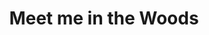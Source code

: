 ---
layout: product
product_id: 1419065327678
id: 1419065327678
title: Meet me in the Woods
body_html: >-
  <p>Taken in the woods of North Vancouver in 2017.</p>

  <p>This print is influenced heavily by the album Strange Trails by Lord Huron. Most of the hikes we went on around BC were fueled by blasting that album on the drive up.</p>

  <p> </p>
vendor: Connell McCarthy
product_type: Posters, Prints, & Visual Artwork
created_at: 2018-08-22T19:48:26-04:00
handle: meet-me-in-the-woods
updated_at: 2022-11-23T20:00:01-05:00
published_at: 2018-08-22T19:38:24-04:00
template_suffix: ""
status: active
published_scope: global
tags: Batch 01, forest, Print, summer, Trees
admin_graphql_api_id: gid://shopify/Product/1419065327678
variants:
  - product_id: 1419065327678
    id: 39577045139518
    title: 8x10” / Full Colour
    price: "35.00"
    sku: CM-PP-B1-07-XXS-FC
    position: 1
    inventory_policy: continue
    compare_at_price: null
    fulfillment_service: manual
    inventory_management: shopify
    option1: 8x10”
    option2: Full Colour
    option3: null
    created_at: 2021-09-01T11:47:34-04:00
    updated_at: 2022-02-07T15:47:55-05:00
    taxable: true
    barcode: ""
    grams: 208
    image_id: 6198845079614
    weight: 0.208
    weight_unit: kg
    inventory_item_id: 41671485784126
    inventory_quantity: 100
    old_inventory_quantity: 100
    requires_shipping: true
    admin_graphql_api_id: gid://shopify/ProductVariant/39577045139518
  - product_id: 1419065327678
    id: 39577045172286
    title: 8x10” / Black & White
    price: "35.00"
    sku: CM-PP-B1-07-XXS-BW
    position: 2
    inventory_policy: continue
    compare_at_price: null
    fulfillment_service: manual
    inventory_management: shopify
    option1: 8x10”
    option2: Black & White
    option3: null
    created_at: 2021-09-01T11:47:34-04:00
    updated_at: 2022-02-07T15:47:55-05:00
    taxable: true
    barcode: ""
    grams: 208
    image_id: 6198845046846
    weight: 0.208
    weight_unit: kg
    inventory_item_id: 41671485816894
    inventory_quantity: 100
    old_inventory_quantity: 100
    requires_shipping: true
    admin_graphql_api_id: gid://shopify/ProductVariant/39577045172286
  - product_id: 1419065327678
    id: 39577045205054
    title: 8.5x11” / Full Colour
    price: "35.00"
    sku: CM-PP-B1-07-XS-FC
    position: 3
    inventory_policy: continue
    compare_at_price: null
    fulfillment_service: manual
    inventory_management: shopify
    option1: 8.5x11”
    option2: Full Colour
    option3: null
    created_at: 2021-09-01T11:47:34-04:00
    updated_at: 2022-02-07T15:47:55-05:00
    taxable: true
    barcode: ""
    grams: 208
    image_id: 6198845079614
    weight: 0.208
    weight_unit: kg
    inventory_item_id: 41671485849662
    inventory_quantity: 100
    old_inventory_quantity: 100
    requires_shipping: true
    admin_graphql_api_id: gid://shopify/ProductVariant/39577045205054
  - product_id: 1419065327678
    id: 39577045237822
    title: 8.5x11” / Black & White
    price: "35.00"
    sku: CM-PP-B1-07-XS-BW
    position: 4
    inventory_policy: continue
    compare_at_price: null
    fulfillment_service: manual
    inventory_management: shopify
    option1: 8.5x11”
    option2: Black & White
    option3: null
    created_at: 2021-09-01T11:47:34-04:00
    updated_at: 2022-02-07T15:47:55-05:00
    taxable: true
    barcode: ""
    grams: 208
    image_id: 6198845046846
    weight: 0.208
    weight_unit: kg
    inventory_item_id: 41671485882430
    inventory_quantity: 100
    old_inventory_quantity: 100
    requires_shipping: true
    admin_graphql_api_id: gid://shopify/ProductVariant/39577045237822
  - product_id: 1419065327678
    id: 39577045270590
    title: 13x19” / Full Colour
    price: "40.00"
    sku: CM-PP-B1-07-S-FC
    position: 5
    inventory_policy: continue
    compare_at_price: null
    fulfillment_service: manual
    inventory_management: shopify
    option1: 13x19”
    option2: Full Colour
    option3: null
    created_at: 2021-09-01T11:47:34-04:00
    updated_at: 2022-02-07T15:47:56-05:00
    taxable: true
    barcode: ""
    grams: 208
    image_id: 6198845079614
    weight: 0.208
    weight_unit: kg
    inventory_item_id: 41671485915198
    inventory_quantity: 100
    old_inventory_quantity: 100
    requires_shipping: true
    admin_graphql_api_id: gid://shopify/ProductVariant/39577045270590
  - product_id: 1419065327678
    id: 39577045303358
    title: 13x19” / Black & White
    price: "40.00"
    sku: CM-PP-B1-07-S-BW
    position: 6
    inventory_policy: continue
    compare_at_price: null
    fulfillment_service: manual
    inventory_management: shopify
    option1: 13x19”
    option2: Black & White
    option3: null
    created_at: 2021-09-01T11:47:34-04:00
    updated_at: 2022-02-07T15:47:56-05:00
    taxable: true
    barcode: ""
    grams: 208
    image_id: 6198845046846
    weight: 0.208
    weight_unit: kg
    inventory_item_id: 41671485947966
    inventory_quantity: 100
    old_inventory_quantity: 100
    requires_shipping: true
    admin_graphql_api_id: gid://shopify/ProductVariant/39577045303358
  - product_id: 1419065327678
    id: 39577045336126
    title: 16x20” / Full Colour
    price: "50.00"
    sku: CM-PP-B1-07-M-FC
    position: 7
    inventory_policy: continue
    compare_at_price: null
    fulfillment_service: manual
    inventory_management: shopify
    option1: 16x20”
    option2: Full Colour
    option3: null
    created_at: 2021-09-01T11:47:34-04:00
    updated_at: 2022-02-07T15:47:55-05:00
    taxable: true
    barcode: ""
    grams: 208
    image_id: 6198845079614
    weight: 0.208
    weight_unit: kg
    inventory_item_id: 41671485980734
    inventory_quantity: 100
    old_inventory_quantity: 100
    requires_shipping: true
    admin_graphql_api_id: gid://shopify/ProductVariant/39577045336126
  - product_id: 1419065327678
    id: 39577045368894
    title: 16x20” / Black & White
    price: "50.00"
    sku: CM-PP-B1-07-M-BW
    position: 8
    inventory_policy: continue
    compare_at_price: null
    fulfillment_service: manual
    inventory_management: shopify
    option1: 16x20”
    option2: Black & White
    option3: null
    created_at: 2021-09-01T11:47:34-04:00
    updated_at: 2022-02-07T15:48:02-05:00
    taxable: true
    barcode: ""
    grams: 208
    image_id: 6198845046846
    weight: 0.208
    weight_unit: kg
    inventory_item_id: 41671486013502
    inventory_quantity: 100
    old_inventory_quantity: 100
    requires_shipping: true
    admin_graphql_api_id: gid://shopify/ProductVariant/39577045368894
  - product_id: 1419065327678
    id: 39577045401662
    title: 20x24” / Full Colour
    price: "60.00"
    sku: CM-PP-B1-07-L-FC
    position: 9
    inventory_policy: continue
    compare_at_price: null
    fulfillment_service: manual
    inventory_management: shopify
    option1: 20x24”
    option2: Full Colour
    option3: null
    created_at: 2021-09-01T11:47:34-04:00
    updated_at: 2022-02-07T15:48:02-05:00
    taxable: true
    barcode: ""
    grams: 208
    image_id: 6198845079614
    weight: 0.208
    weight_unit: kg
    inventory_item_id: 41671486046270
    inventory_quantity: 100
    old_inventory_quantity: 100
    requires_shipping: true
    admin_graphql_api_id: gid://shopify/ProductVariant/39577045401662
  - product_id: 1419065327678
    id: 39577045434430
    title: 20x24” / Black & White
    price: "60.00"
    sku: CM-PP-B1-07-L-BW
    position: 10
    inventory_policy: continue
    compare_at_price: null
    fulfillment_service: manual
    inventory_management: shopify
    option1: 20x24”
    option2: Black & White
    option3: null
    created_at: 2021-09-01T11:47:34-04:00
    updated_at: 2022-02-07T15:48:02-05:00
    taxable: true
    barcode: ""
    grams: 208
    image_id: 6198845046846
    weight: 0.208
    weight_unit: kg
    inventory_item_id: 41671486079038
    inventory_quantity: 100
    old_inventory_quantity: 100
    requires_shipping: true
    admin_graphql_api_id: gid://shopify/ProductVariant/39577045434430
  - product_id: 1419065327678
    id: 39577045467198
    title: 20x30” / Full Colour
    price: "70.00"
    sku: CM-PP-B1-07-XL-FC
    position: 11
    inventory_policy: continue
    compare_at_price: null
    fulfillment_service: manual
    inventory_management: shopify
    option1: 20x30”
    option2: Full Colour
    option3: null
    created_at: 2021-09-01T11:47:34-04:00
    updated_at: 2022-02-07T15:48:03-05:00
    taxable: true
    barcode: ""
    grams: 208
    image_id: 6198845079614
    weight: 0.208
    weight_unit: kg
    inventory_item_id: 41671486111806
    inventory_quantity: 100
    old_inventory_quantity: 100
    requires_shipping: true
    admin_graphql_api_id: gid://shopify/ProductVariant/39577045467198
  - product_id: 1419065327678
    id: 39577045499966
    title: 20x30” / Black & White
    price: "70.00"
    sku: CM-PP-B1-07-XL-BW
    position: 12
    inventory_policy: continue
    compare_at_price: null
    fulfillment_service: manual
    inventory_management: shopify
    option1: 20x30”
    option2: Black & White
    option3: null
    created_at: 2021-09-01T11:47:35-04:00
    updated_at: 2022-02-07T15:48:01-05:00
    taxable: true
    barcode: ""
    grams: 208
    image_id: 6198845046846
    weight: 0.208
    weight_unit: kg
    inventory_item_id: 41671486144574
    inventory_quantity: 100
    old_inventory_quantity: 100
    requires_shipping: true
    admin_graphql_api_id: gid://shopify/ProductVariant/39577045499966
  - product_id: 1419065327678
    id: 39577045532734
    title: 24x36” / Full Colour
    price: "90.00"
    sku: CM-PP-B1-07-XXL-FC
    position: 13
    inventory_policy: continue
    compare_at_price: null
    fulfillment_service: manual
    inventory_management: shopify
    option1: 24x36”
    option2: Full Colour
    option3: null
    created_at: 2021-09-01T11:47:35-04:00
    updated_at: 2022-02-07T15:48:02-05:00
    taxable: true
    barcode: ""
    grams: 208
    image_id: 6198845079614
    weight: 0.208
    weight_unit: kg
    inventory_item_id: 41671486177342
    inventory_quantity: 100
    old_inventory_quantity: 100
    requires_shipping: true
    admin_graphql_api_id: gid://shopify/ProductVariant/39577045532734
  - product_id: 1419065327678
    id: 39577045565502
    title: 24x36” / Black & White
    price: "90.00"
    sku: CM-PP-B1-07-XXL-BW
    position: 14
    inventory_policy: continue
    compare_at_price: null
    fulfillment_service: manual
    inventory_management: shopify
    option1: 24x36”
    option2: Black & White
    option3: null
    created_at: 2021-09-01T11:47:35-04:00
    updated_at: 2022-02-07T15:48:02-05:00
    taxable: true
    barcode: ""
    grams: 208
    image_id: 6198845046846
    weight: 0.208
    weight_unit: kg
    inventory_item_id: 41671486210110
    inventory_quantity: 100
    old_inventory_quantity: 100
    requires_shipping: true
    admin_graphql_api_id: gid://shopify/ProductVariant/39577045565502
  - product_id: 1419065327678
    id: 39577045598270
    title: 30x40” / Full Colour
    price: "100.00"
    sku: CM-PP-B1-07-XXXL-FC
    position: 15
    inventory_policy: continue
    compare_at_price: null
    fulfillment_service: manual
    inventory_management: shopify
    option1: 30x40”
    option2: Full Colour
    option3: null
    created_at: 2021-09-01T11:47:35-04:00
    updated_at: 2022-02-07T15:48:05-05:00
    taxable: true
    barcode: ""
    grams: 208
    image_id: 6198845079614
    weight: 0.208
    weight_unit: kg
    inventory_item_id: 41671486242878
    inventory_quantity: 100
    old_inventory_quantity: 100
    requires_shipping: true
    admin_graphql_api_id: gid://shopify/ProductVariant/39577045598270
  - product_id: 1419065327678
    id: 39577045631038
    title: 30x40” / Black & White
    price: "100.00"
    sku: CM-PP-B1-07-XXXL-BW
    position: 16
    inventory_policy: continue
    compare_at_price: null
    fulfillment_service: manual
    inventory_management: shopify
    option1: 30x40”
    option2: Black & White
    option3: null
    created_at: 2021-09-01T11:47:35-04:00
    updated_at: 2022-02-07T15:48:05-05:00
    taxable: true
    barcode: ""
    grams: 208
    image_id: 6198845046846
    weight: 0.208
    weight_unit: kg
    inventory_item_id: 41671486275646
    inventory_quantity: 100
    old_inventory_quantity: 100
    requires_shipping: true
    admin_graphql_api_id: gid://shopify/ProductVariant/39577045631038
options:
  - product_id: 1419065327678
    id: 1948200828990
    name: Size
    position: 1
    values:
      - 8x10”
      - 8.5x11”
      - 13x19”
      - 16x20”
      - 20x24”
      - 20x30”
      - 24x36”
      - 30x40”
  - product_id: 1419065327678
    id: 8589805486142
    name: Color
    position: 2
    values:
      - Full Colour
      - Black & White
images:
  - product_id: 1419065327678
    id: 6198845079614
    position: 1
    created_at: 2019-03-04T19:39:28-05:00
    updated_at: 2019-10-20T18:44:16-04:00
    alt: null
    width: 1000
    height: 1500
    src: https://cdn.shopify.com/s/files/1/1624/2355/products/CM---Meet-me-in-the-Woods-_Product-Mockup_-2019.jpg?v=1571611456
    variant_ids:
      - 39577045139518
      - 39577045205054
      - 39577045270590
      - 39577045336126
      - 39577045401662
      - 39577045467198
      - 39577045532734
      - 39577045598270
    admin_graphql_api_id: gid://shopify/ProductImage/6198845079614
  - product_id: 1419065327678
    id: 6198845046846
    position: 2
    created_at: 2019-03-04T19:39:27-05:00
    updated_at: 2019-10-20T18:44:16-04:00
    alt: null
    width: 1000
    height: 1500
    src: https://cdn.shopify.com/s/files/1/1624/2355/products/CM---Meet-me-in-the-Woods-_Product-Mockup-2019_-B_W.jpg?v=1571611456
    variant_ids:
      - 39577045172286
      - 39577045237822
      - 39577045303358
      - 39577045368894
      - 39577045434430
      - 39577045499966
      - 39577045565502
      - 39577045631038
    admin_graphql_api_id: gid://shopify/ProductImage/6198845046846
  - product_id: 1419065327678
    id: 28230129745982
    position: 3
    created_at: 2021-05-04T19:59:43-04:00
    updated_at: 2021-05-04T19:59:43-04:00
    alt: null
    width: 2000
    height: 1800
    src: https://cdn.shopify.com/s/files/1/1624/2355/products/PAR_02_0001_678ff90f-41ac-4fc7-ba73-bf20566ab84e.png?v=1620172783
    variant_ids: []
    admin_graphql_api_id: gid://shopify/ProductImage/28230129745982
  - product_id: 1419065327678
    id: 29846610870334
    position: 4
    created_at: 2022-11-23T20:00:01-05:00
    updated_at: 2022-11-23T20:00:01-05:00
    alt: null
    width: 1971
    height: 1306
    src: https://cdn.shopify.com/s/files/1/1624/2355/products/MeetmeintheWoods.jpg?v=1669251601
    variant_ids: []
    admin_graphql_api_id: gid://shopify/ProductImage/29846610870334
image:
  product_id: 1419065327678
  id: 6198845079614
  position: 1
  created_at: 2019-03-04T19:39:28-05:00
  updated_at: 2019-10-20T18:44:16-04:00
  alt: null
  width: 1000
  height: 1500
  src: https://cdn.shopify.com/s/files/1/1624/2355/products/CM---Meet-me-in-the-Woods-_Product-Mockup_-2019.jpg?v=1571611456
  variant_ids:
    - 39577045139518
    - 39577045205054
    - 39577045270590
    - 39577045336126
    - 39577045401662
    - 39577045467198
    - 39577045532734
    - 39577045598270
  admin_graphql_api_id: gid://shopify/ProductImage/6198845079614

---